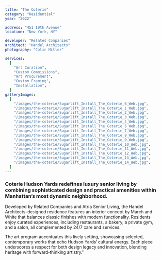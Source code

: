 ```yaml
---
title: "The Coterie"
category: "Residential"
year: "2022"

address: "451 10th Avenue"
location: "New York, NY"

developer: "Related Companies"
architect: "Handel Architects"
photography: "Colin Miller"

services:
  [
    "Art Curation",
    "Custom Commissions",
    "Art Procurement",
    "Custom Framing",
    "Installation",
  ]
galleryImages:
  [
    "/images/the-coterie/Sugarlift_Install_The_Coterie_6_Web.jpg",
    "/images/the-coterie/Sugarlift_Install_The_Coterie_1_Web.jpg",
    "/images/the-coterie/Sugarlift_Install_The_Coterie_2_Web.jpg",
    "/images/the-coterie/Sugarlift_Install_The_Coterie_3_Web.jpg",
    "/images/the-coterie/Sugarlift_Install_The_Coterie_4_Web.jpg",
    "/images/the-coterie/Sugarlift_Install_The_Coterie_5_Web.jpg",
    "/images/the-coterie/Sugarlift_Install_The_Coterie_7_Web.jpg",
    "/images/the-coterie/Sugarlift_Install_The_Coterie_8_Web.jpg",
    "/images/the-coterie/Sugarlift_Install_The_Coterie_9_Web.jpg",
    "/images/the-coterie/Sugarlift_Install_The_Coterie_10_Web.jpg",
    "/images/the-coterie/Sugarlift_Install_The_Coterie_11_Web.jpg",
    "/images/the-coterie/Sugarlift_Install_The_Coterie_12_Web.jpg",
    "/images/the-coterie/Sugarlift_Install_The_Coterie_13_Web.jpg",
    "/images/the-coterie/Sugarlift_Install_The_Coterie_14_Web.jpg",
  ]
---
```


### Coterie Hudson Yards redefines luxury senior living by combining sophisticated design and practical amenities within Manhattan’s most dynamic neighborhood.

Developed by Related Companies and Atria Senior Living, the Handel Architects–designed residence features an interior concept by March and White that balances classic finishes with modern functionality. Residents enjoy curated experiences, including restaurants, a bakery, a private gym, and a salon, all complemented by 24/7 care and services.

The art program accentuates this lively setting, showcasing selected, contemporary works that echo Hudson Yards’ cultural energy. Each piece underscores a respect for both design legacy and innovation, blending heritage with forward-thinking artistry."
